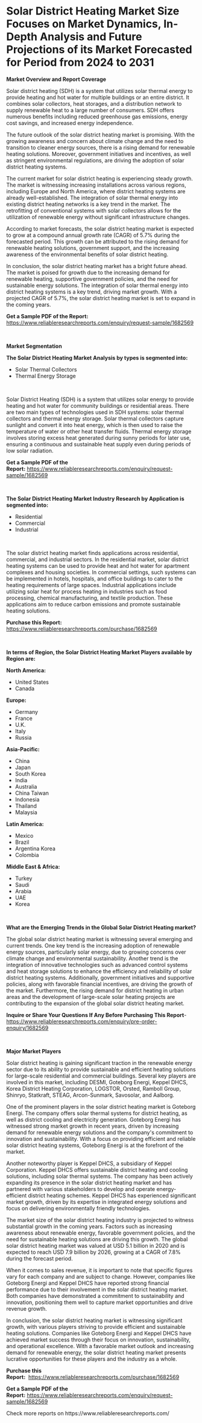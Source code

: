 <p><h1>Solar District Heating Market Size Focuses on Market Dynamics, In-Depth Analysis and Future Projections of its Market Forecasted for Period from 2024 to 2031</h1></p><p><strong>Market Overview and Report Coverage</strong></p>
<p><p>Solar district heating (SDH) is a system that utilizes solar thermal energy to provide heating and hot water for multiple buildings or an entire district. It combines solar collectors, heat storages, and a distribution network to supply renewable heat to a large number of consumers. SDH offers numerous benefits including reduced greenhouse gas emissions, energy cost savings, and increased energy independence.</p><p>The future outlook of the solar district heating market is promising. With the growing awareness and concern about climate change and the need to transition to cleaner energy sources, there is a rising demand for renewable heating solutions. Moreover, government initiatives and incentives, as well as stringent environmental regulations, are driving the adoption of solar district heating systems.</p><p>The current market for solar district heating is experiencing steady growth. The market is witnessing increasing installations across various regions, including Europe and North America, where district heating systems are already well-established. The integration of solar thermal energy into existing district heating networks is a key trend in the market. The retrofitting of conventional systems with solar collectors allows for the utilization of renewable energy without significant infrastructure changes.</p><p>According to market forecasts, the solar district heating market is expected to grow at a compound annual growth rate (CAGR) of 5.7% during the forecasted period. This growth can be attributed to the rising demand for renewable heating solutions, government support, and the increasing awareness of the environmental benefits of solar district heating.</p><p>In conclusion, the solar district heating market has a bright future ahead. The market is poised for growth due to the increasing demand for renewable heating, supportive government policies, and the need for sustainable energy solutions. The integration of solar thermal energy into district heating systems is a key trend, driving market growth. With a projected CAGR of 5.7%, the solar district heating market is set to expand in the coming years.</p></p>
<p><strong>Get a Sample PDF of the Report:</strong> <a href="https://www.reliableresearchreports.com/enquiry/request-sample/1682569">https://www.reliableresearchreports.com/enquiry/request-sample/1682569</a></p>
<p>&nbsp;</p>
<p><strong>Market Segmentation</strong></p>
<p><strong>The Solar District Heating Market Analysis by types is segmented into:</strong></p>
<p><ul><li>Solar Thermal Collectors</li><li>Thermal Energy Storage</li></ul></p>
<p>&nbsp;</p>
<p><p>Solar District Heating (SDH) is a system that utilizes solar energy to provide heating and hot water for community buildings or residential areas. There are two main types of technologies used in SDH systems: solar thermal collectors and thermal energy storage. Solar thermal collectors capture sunlight and convert it into heat energy, which is then used to raise the temperature of water or other heat transfer fluids. Thermal energy storage involves storing excess heat generated during sunny periods for later use, ensuring a continuous and sustainable heat supply even during periods of low solar radiation.</p></p>
<p><strong>Get a Sample PDF of the Report:</strong>&nbsp;<a href="https://www.reliableresearchreports.com/enquiry/request-sample/1682569">https://www.reliableresearchreports.com/enquiry/request-sample/1682569</a></p>
<p>&nbsp;</p>
<p><strong>The Solar District Heating Market Industry Research by Application is segmented into:</strong></p>
<p><ul><li>Residential</li><li>Commercial</li><li>Industrial</li></ul></p>
<p>&nbsp;</p>
<p><p>The solar district heating market finds applications across residential, commercial, and industrial sectors. In the residential market, solar district heating systems can be used to provide heat and hot water for apartment complexes and housing societies. In commercial settings, such systems can be implemented in hotels, hospitals, and office buildings to cater to the heating requirements of large spaces. Industrial applications include utilizing solar heat for process heating in industries such as food processing, chemical manufacturing, and textile production. These applications aim to reduce carbon emissions and promote sustainable heating solutions.</p></p>
<p><strong>Purchase this Report:</strong>&nbsp; <a href="https://www.reliableresearchreports.com/purchase/1682569">https://www.reliableresearchreports.com/purchase/1682569</a></p>
<p>&nbsp;</p>
<p><strong>In terms of Region, the Solar District Heating Market Players available by Region are:</strong></p>
<p>
    <p> <strong> North America: </strong>
        <ul>
            <li>United States</li>
            <li>Canada</li>
        </ul>
        </p> 
    <p> <strong> Europe: </strong>
        <ul>
            <li>Germany</li>
            <li>France</li>
            <li>U.K.</li>
            <li>Italy</li>
            <li>Russia</li>
        </ul>
        </p> 
    <p> <strong> Asia-Pacific: </strong>
        <ul>
            <li>China</li>
            <li>Japan</li>
            <li>South Korea</li>
            <li>India</li>
            <li>Australia</li>
            <li>China Taiwan</li>
            <li>Indonesia</li>
            <li>Thailand</li>
            <li>Malaysia</li>
        </ul>
        </p> 
    <p> <strong> Latin America: </strong>
        <ul>
            <li>Mexico</li>
            <li>Brazil</li>
            <li>Argentina Korea</li>
            <li>Colombia</li>
        </ul>
        </p> 
    <p> <strong> Middle East & Africa: </strong>
        <ul>
            <li>Turkey</li>
            <li>Saudi</li>
            <li>Arabia</li>
            <li>UAE</li>
            <li>Korea</li>
        </ul>
    </p>
    </p>
<p>&nbsp;</p>
<p><strong>What are the Emerging Trends in the Global Solar District Heating market?</strong></p>
<p><p>The global solar district heating market is witnessing several emerging and current trends. One key trend is the increasing adoption of renewable energy sources, particularly solar energy, due to growing concerns over climate change and environmental sustainability. Another trend is the integration of innovative technologies such as advanced control systems and heat storage solutions to enhance the efficiency and reliability of solar district heating systems. Additionally, government initiatives and supportive policies, along with favorable financial incentives, are driving the growth of the market. Furthermore, the rising demand for district heating in urban areas and the development of large-scale solar heating projects are contributing to the expansion of the global solar district heating market.</p></p>
<p><strong>Inquire or Share Your Questions If Any Before Purchasing This Report</strong>- <a href="https://www.reliableresearchreports.com/enquiry/pre-order-enquiry/1682569">https://www.reliableresearchreports.com/enquiry/pre-order-enquiry/1682569</a></p>
<p>&nbsp;</p>
<p><strong>Major Market Players</strong></p>
<p><p>Solar district heating is gaining significant traction in the renewable energy sector due to its ability to provide sustainable and efficient heating solutions for large-scale residential and commercial buildings. Several key players are involved in this market, including DESMI, Goteborg Energi, Keppel DHCS, Korea District Heating Corporation, LOGSTOR, Orsted, Ramboll Group, Shinryo, Statkraft, STEAG, Arcon-Sunmark, Savosolar, and Aalborg. </p><p>One of the prominent players in the solar district heating market is Goteborg Energi. The company offers solar thermal systems for district heating, as well as district cooling and electricity generation. Goteborg Energi has witnessed strong market growth in recent years, driven by increasing demand for renewable energy solutions and the company's commitment to innovation and sustainability. With a focus on providing efficient and reliable solar district heating systems, Goteborg Energi is at the forefront of the market.</p><p>Another noteworthy player is Keppel DHCS, a subsidiary of Keppel Corporation. Keppel DHCS offers sustainable district heating and cooling solutions, including solar thermal systems. The company has been actively expanding its presence in the solar district heating market and has partnered with various stakeholders to develop and operate energy-efficient district heating schemes. Keppel DHCS has experienced significant market growth, driven by its expertise in integrated energy solutions and focus on delivering environmentally friendly technologies.</p><p>The market size of the solar district heating industry is projected to witness substantial growth in the coming years. Factors such as increasing awareness about renewable energy, favorable government policies, and the need for sustainable heating solutions are driving this growth. The global solar district heating market was valued at USD 5.1 billion in 2020 and is expected to reach USD 7.9 billion by 2026, growing at a CAGR of 7.8% during the forecast period.</p><p>When it comes to sales revenue, it is important to note that specific figures vary for each company and are subject to change. However, companies like Goteborg Energi and Keppel DHCS have reported strong financial performance due to their involvement in the solar district heating market. Both companies have demonstrated a commitment to sustainability and innovation, positioning them well to capture market opportunities and drive revenue growth.</p><p>In conclusion, the solar district heating market is witnessing significant growth, with various players striving to provide efficient and sustainable heating solutions. Companies like Goteborg Energi and Keppel DHCS have achieved market success through their focus on innovation, sustainability, and operational excellence. With a favorable market outlook and increasing demand for renewable energy, the solar district heating market presents lucrative opportunities for these players and the industry as a whole.</p></p>
<p><strong>Purchase this Report:</strong>&nbsp;&nbsp;<a href="https://www.reliableresearchreports.com/purchase/1682569">https://www.reliableresearchreports.com/purchase/1682569</a></p>
<p></p>
<p><strong>Get a Sample PDF of the Report:</strong>&nbsp;<a href="https://www.reliableresearchreports.com/enquiry/request-sample/1682569">https://www.reliableresearchreports.com/enquiry/request-sample/1682569</a></p>
<p>Check more reports on https://www.reliableresearchreports.com/</p>